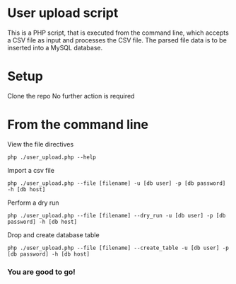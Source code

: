 # User upload script
This is a PHP script, that is executed from the command line, which accepts a CSV file as input and processes the CSV file. The parsed file data is to be inserted into a MySQL database.
# Setup
Clone the repo
No further action is required
# From the command line
View the file directives
```
php ./user_upload.php --help
```
Import a csv file
```
php ./user_upload.php --file [filename] -u [db user] -p [db password] -h [db host]
```
Perform a dry run
```
php ./user_upload.php --file [filename] --dry_run -u [db user] -p [db password] -h [db host]
```
Drop and create database table
```
php ./user_upload.php --file [filename] --create_table -u [db user] -p [db password] -h [db host]
```
### You are good to go!
